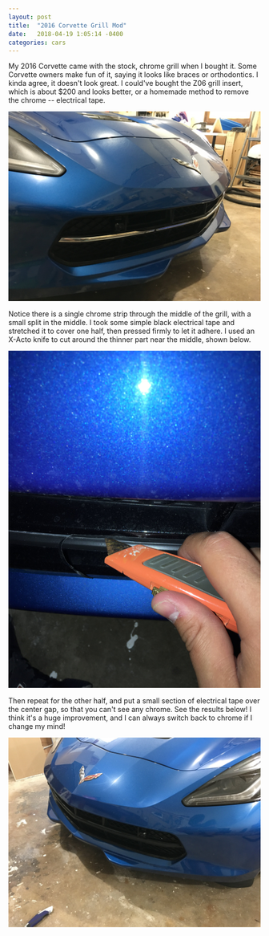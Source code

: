 ```yaml
---
layout: post
title:  "2016 Corvette Grill Mod"
date:   2018-04-19 1:05:14 -0400
categories: cars
---
```


My 2016 Corvette came with the stock, chrome grill when I bought it. Some Corvette owners make fun of it, saying it looks like braces or orthodontics. I kinda agree, it doesn't look great. I could've bought the Z06 grill insert, which is about $200 and looks better, or a homemade method to remove the chrome -- electrical tape.

![Before](/images/braces/before.jpg)

Notice there is a single chrome strip through the middle of the grill, with a small split in the middle. I took some simple black electrical tape and stretched it to cover one half, then pressed firmly to let it adhere. I used an X-Acto knife to cut around the thinner part near the middle, shown below.

![X-Acto Knifing](/images/braces/xacto.jpg)

Then repeat for the other half, and put a small section of electrical tape over the center gap, so that you can't see any chrome. See the results below! I think it's a huge improvement, and I can always switch back to chrome if I change my mind!

![X-Acto Knifing](/images/braces/after.jpg)
